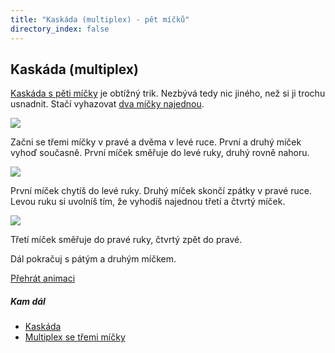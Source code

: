 ```yaml
---
title: "Kaskáda (multiplex) - pět míčků"
directory_index: false
---
```


## Kaskáda (multiplex)


<a href="kaskada.html" title="Základní trik s pěti míčky." >Kaskáda s pěti míčky</a> je obtížný trik. Nezbývá tedy nic jiného, než si ji trochu usnadnit. Stačí vyhazovat <a href="/micky/3/multiplex.html" title="Trik se 3 míčky.">dva míčky najednou</a>.

![](img/5/5kaskadamultia.png)

Začni se třemi míčky v pravé a dvěma v levé ruce. První a druhý míček vyhoď současně. První míček směřuje do levé ruky, druhý rovně nahoru.

![](img/5/5kaskadamultib.png)

První míček chytíš do levé ruky. Druhý míček skončí zpátky v pravé ruce. Levou ruku si uvolníš tím, že vyhodíš najednou třetí a čtvrtý míček.

![](img/5/5kaskadamultic.png)

Třetí míček směřuje do pravé ruky, čtvrtý zpět do pravé.


Dál pokračuj s pátým a druhým míčkem.

[Přehrát animaci](/animace/5-ball-multiplex-a.html "Animace")


##### Kam dál

- [Kaskáda](/micky/5/kaskada.html "Kaskáda s pěti míčky")
- [Multiplex se třemi míčky](/micky/3/multiplex.html "Vyhození několika míčků najednou")
